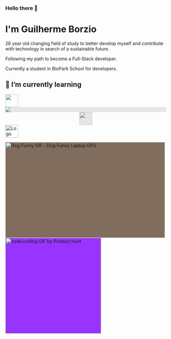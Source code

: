 ### Hello there 👋

# I'm Guilherme Borzio 
 26 year old changing field of study to better develop myself and contribute with technology in search of a sustainable future.
 
 Following my path to become a Full-Stack developer.
 
 Currently a student in BioPark School for developers.
 
## 🌱 I’m currently learning
<div> <img src="https://e7.pngegg.com/pngimages/465/779/png-clipart-blue-and-white-c-logo-the-c-programming-language-computer-programming-computer-icons-programmer-blue-angle.png" jsaction="load:XAeZkd;" style="width: 40px; height: 40px; margin: 0px;"> <img style="display: block;-webkit-user-select: none;margin: auto;background-color: hsl(0, 0%, 90%);transition: background-color 300ms;" src="https://upload.wikimedia.org/wikipedia/commons/thumb/6/61/HTML5_logo_and_wordmark.svg/40px-HTML5_logo_and_wordmark.svg.png"> <img style="display: block;-webkit-user-select: none;margin: auto;cursor: zoom-in;background-color: hsl(0, 0%, 90%);transition: background-color 300ms;" src="https://upload.wikimedia.org/wikipedia/commons/thumb/d/d5/CSS3_logo_and_wordmark.svg/1200px-CSS3_logo_and_wordmark.svg.png" width="40px" height="40px"> <img src="https://logospng.org/download/mysql/mysql-256.png" jsaction="load:XAeZkd;" jsname="HiaYvf" class="n3VNCb KAlRDb" alt="Logo MySQL – Logos PNG" data-noaft="1" style="width: 40px; height: 40px; margin: 0px;"> </div>

<!--
<div>
<a href="https://github.com/guilhermeborzio">
<img height="150em" src="https://github-readme-stats.vercel.app/api/top-langs/?username=guilhermeborzio&layout=compact&langs_count=7&theme=dracula"/>
<img height="150em" src="https://github-readme-stats.vercel.app/api?username=guilhermeborzio&show_icons=true&theme=dracula&include_all_commits=true&count_private=true"/>
</div>
-->

<img src="https://c.tenor.com/-p-p8MvwM3AAAAAC/dog-funny.gif" width="500" height="300" alt="Dog Funny GIF - Dog Funny Laptop GIFs" style="max-width: 683px; background-color: rgb(128, 109, 93);"> <img class="giphy-gif-img giphy-img-loaded" src="https://media1.giphy.com/media/xT1XGzXhVgWRLN1Cco/giphy.gif?cid=ecf05e472b2s9s872670ffk2u6xw2diptg6myzl603vry98e&amp;rid=giphy.gif&amp;ct=g" width="300" height="300" alt="code coding GIF by Product Hunt" style="background: rgb(153, 51, 255);">

<!--
**guilhermeborzio/guilhermeborzio** is a ✨ _special_ ✨ repository because its `README.md` (this file) appears on your GitHub profile.

Here are some ideas to get you started:

- 🔭 I’m currently working on ...
- 🌱 I’m currently learning ...
- 👯 I’m looking to collaborate on ...
- 🤔 I’m looking for help with ...
- 💬 Ask me about ...
- 📫 How to reach me: ...
- 😄 Pronouns: ...
- ⚡ Fun fact: ...
-->
